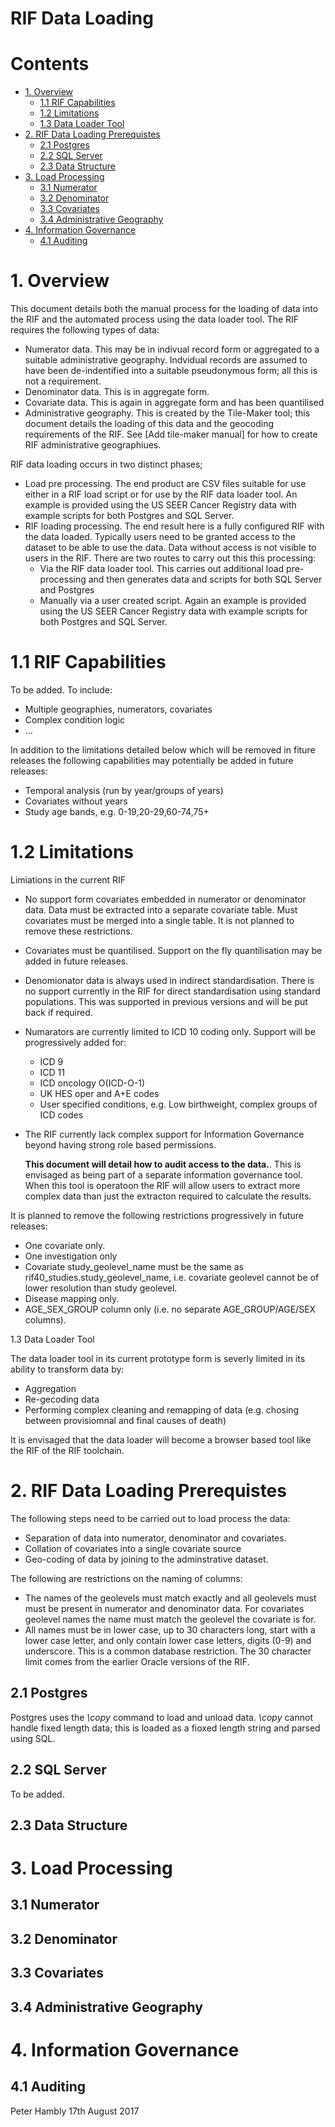 RIF Data Loading
================

# Contents

- [1. Overview](#1-overview)
  - [1.1 RIF Capabilities](#11-rif-capabilities)
  - [1.2 Limitations](#12-limitations)
  - [1.3 Data Loader Tool](#13-data-loader-tool)
- [2. RIF Data Loading Prerequistes](#2-rif-data-loading-prerequistes)
  - [2.1 Postgres](#21-postgres)
  - [2.2 SQL Server](#22-sql-server)
  - [2.3 Data Structure](#23-data-structure)
- [3. Load Processing](#3-load-processing)
  - [3.1 Numerator](#31-numerator)
  - [3.2 Denominator](#32-denominator)
  - [3.3 Covariates](#33-covariates)
  - [3.4 Administrative Geography](#34-administrative-geography)
- [4. Information Governance](#4-information-governance)
  - [4.1 Auditing](#41-auditing)

# 1. Overview

This document details both the manual process for the loading of data into the RIF and the automated process 
using the data loader tool. The RIF requires the following types of data:

* Numerator data. This may be in indivual record form or aggregated to a suitable administrative geography. 
  Indvidual records are assumed to have been de-indentified into a suitable pseudonymous form; all this is
  not a requirement.
* Denominator data. This is in aggregate form.
* Covariate data. This is again in aggregate form and has been quantilised
* Administrative geography. This is created by the Tile-Maker tool; this document details the loading of 
  this data and the geocoding requirements of the RIF. See [Add tile-maker manual] for how to create
  RIF administrative geographiues.
  
RIF data loading occurs in two distinct phases; 

* Load pre processing. The end product are CSV files suitable for use either in a RIF load script or for use
  by the RIF data loader tool. An example is provided using the US SEER Cancer Registry data with example 
  scripts for both Postgres and SQL Server.
* RIF loading processing. The end result here is a fully configured RIF with the data loaded. Typically 
  users need to be granted access to the dataset to be able to use the data. Data without access is not visible
  to users in the RIF. There are two routes to carry out this this processing:
  * Via the RIF data loader tool. This carries out additional load pre-processing and then generates data and 
    scripts for both SQL Server and Postgres
  * Manually via a user created script. Again an example is provided using the US SEER Cancer Registry data with example 
    scripts for both Postgres and SQL Server.	
  
# 1.1 RIF Capabilities
  
To be added. To include:

* Multiple geographies, numerators, covariates
* Complex condition logic
* ...

In addition to the limitations detailed below which will be removed in fiture releases the following capabilities
may potentially be added in future releases:

* Temporal analysis (run by year/groups of years)
* Covariates without years
* Study age bands, e.g. 0-19,20-29,60-74,75+
  
# 1.2 Limitations

Limiations in the current RIF

* No support form covariates embedded in numerator or denominator data. Data must be extracted into a separate 
  covariate table. Must covariates must be merged into a single table. It is not planned to remove these 
  restrictions.
* Covariates must be quantilised. Support on the fly quantilisation may be added in future releases.
* Denomionator data is always used in indirect standardisation. There is no support currently in the RIF for
  direct standardisation using standard populations. This was supported in previous versions and will be put 
  back if required.
* Numarators are currently limited to ICD 10 coding only. Support will be progressively added for:
  * ICD 9
  * ICD 11
  * ICD oncology O(ICD-O-1)
  * UK HES oper and A+E codes
  * User specified conditions, e.g. Low birthweight, complex groups of ICD codes
* The RIF currently lack complex support for Information Governance beyond having strong role based permissions.
  
  **This document will detail how to audit access to the data.**. This is envisaged as being part of a separate
  information governance tool. When this tool is operatoon the RIF will allow users to extract more complex 
  data than just the extracton required to calculate the results.
  
It is planned to remove the following restrictions progressively in future releases:

* One covariate only. 
* One investigation only
* Covariate study_geolevel_name must be the same as rif40_studies.study_geolevel_name, 
  i.e. covariate geolevel cannot be of lower resolution than study geolevel.
* Disease mapping only.
* AGE_SEX_GROUP column only (i.e. no separate AGE_GROUP/AGE/SEX columns).

1.3 Data Loader Tool
  
The data loader tool in its current prototype form is severly limited in its ability to transform data by:

* Aggregation
* Re-gecoding data
* Performing complex cleaning and remapping of data (e.g. chosing between provisiomnal and final causes of death)

It is envisaged that the data loader will become a browser based tool like the RIF of the RIF toolchain.
 
# 2. RIF Data Loading Prerequistes

The following steps need to be carried out to load process the data:

* Separation of data into numerator, denominator and covariates. 
* Collation of covariates into a single covariate source
* Geo-coding of data by joining to the adminstrative dataset.

The following are restrictions on the naming of columns:

* The names of the geolevels must match exactly and all geolevels must must be present in numerator and 
  denominator data. For covariates geolevel names the name must match the geolevel the covariate is for.
* All names must be in lower case, up to 30 characters long, start with a lower case letter, and only contain
  lower case letters, digits (0-9) and underscore. This is a common database restriction. The 30 character 
  limit comes from the earlier Oracle versions of the RIF.
  
## 2.1 Postgres

Postgres uses the *\copy* command to load and unload data. *\copy* cannot handle fixed length data; this 
is loaded as a fioxed length string and parsed using SQL.

## 2.2 SQL Server

To be added.

## 2.3 Data Structure

# 3. Load Processing 

## 3.1 Numerator

## 3.2 Denominator

## 3.3 Covariates

## 3.4 Administrative Geography

# 4. Information Governance

## 4.1 Auditing

Peter Hambly
17th August 2017